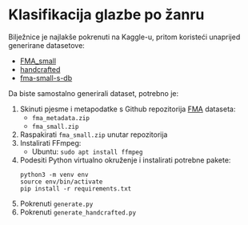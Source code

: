 # Klasifikacija glazbe po žanru

Bilježnice je najlakše pokrenuti na Kaggle-u, pritom koristeći unaprijed generirane datasetove:
* [FMA_small](https://www.kaggle.com/aaronyim/fma-small)
* [handcrafted](www.kaggle.com/dataset/206d79191cb67e3d506989a8d420f83172028279e0546d789829ed041eb16c7c)
* [fma-small-s-db](www.kaggle.com/dataset/8885d97c06ee6c451ac372fd215c2d004010bdc32770886d5c33a46e49717a64)

Da biste samostalno generirali dataset, potrebno je:

1. Skinuti pjesme i metapodatke s Github repozitorija [FMA](https://github.com/mdeff/fma) dataseta:
   * `fma_metadata.zip`
   * `fma_small.zip`
1. Raspakirati `fma_small.zip` unutar repozitorija
1. Instalirati FFmpeg:
   * Ubuntu: `sudo apt install ffmpeg`
1. Podesiti Python virtualno okruženje i instalirati potrebne pakete:
    ```
    python3 -m venv env
    source env/bin/activate
    pip install -r requirements.txt
    ```
3. Pokrenuti `generate.py`
4. Pokrenuti `generate_handcrafted.py`

